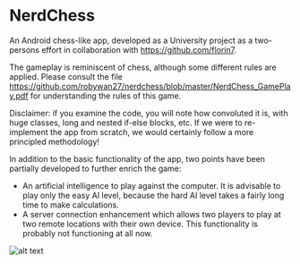 # NerdChess
An Android chess-like app, developed as a University project as a two-persons effort in collaboration with https://github.com/florin7.

The gameplay is reminiscent of chess, although some different rules are applied. Please consult the file https://github.com/robywan27/nerdchess/blob/master/NerdChess_GamePlay.pdf for understanding the rules of this game.

Disclaimer: if you examine the code, you will note how convoluted it is, with huge classes, long and nested if-else blocks, etc. If we were to re-implement the app from scratch, we would certainly follow a more principled methodology!

In addition to the basic functionality of the app, two points have been partially developed to further enrich the game:
- An artificial intelligence to play against the computer. It is advisable to play only the easy AI level, because the hard AI level takes a fairly long time to make calculations.
- A server connection enhancement which allows two players to play at two remote locations with their own device. This functionality is probably not functioning at all now.

![alt text](screenshots/nerdchess_home.png "NerdChess home screen")
